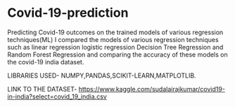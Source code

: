 # Covid-19-prediction
Predicting Covid-19 outcomes on the trained models of various regression techniques(ML)
I compared the models of various regression techniques such as linear regression logistic regression Decision Tree Regression and Random Forest Regression and comparing the accuracy of these models on the covid-19 india dataset.

LIBRARIES USED-
NUMPY,PANDAS,SCIKIT-LEARN,MATPLOTLIB.

LINK TO THE DATASET- https://www.kaggle.com/sudalairajkumar/covid19-in-india?select=covid_19_india.csv
